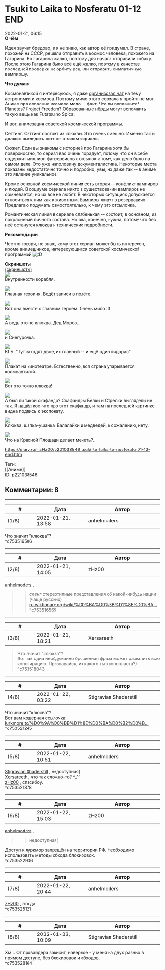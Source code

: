 Tsuki to Laika to Nosferatu 01-12 END
=====================================

  
2022-01-21, 06:15  
  **О чём**    
   
 Идея звучит бредово, и я не знаю, как автор её придумал. В стране, похожей на СССР, решили отправить в космос человека, похожего на Гагарина. Но Гагарина жалко, поэтому для начала отправили собаку. После этого Гагарина было всё ещё жалко, поэтому в качестве последней проверки на орбиту решили отправить симпатичную вампиршу.   
   
  **Что думаю**    
   
 Космонавтикой я интересуюсь, я даже  [организовал чат](https://t.me/astro_chat_ut)  на тему астрономии и космоса. Поэтому мимо этого сериала я пройти не мог. Аниме про освоение космоса мало -- факт. Что вы вспомните? Planetes? Project Freedom? Образованные нёрды могут вспомнить такую вещь как Futatsu no Spica.   
   
 И вот, анимезация советской космической программы.   
   
 Сеттинг. Сеттинг состоит из клюквы. Это очень смешно. Именно так и должен выглядеть сеттинг в таком сериале.   
   
 Сюжет. Если вы знакомы с историей про Гагарина хотя бы поверхностно, то сериал вас очень порадует, потому что он в себе содержит миллион фансервисных отсылок к тому, как дело было на самом деле. Это уже наполовину документалистика. Некоторые места показаны недостаточно точно и подробно, увы, но даже так -- в аниме это явление уникальное.   
   
 Кроме основной космической линии есть вторая -- конфликт вампиров и людей. В социуме сериала никто в существовании вампиров не сомневается, но их все не любят. В некоторых ситуациях допускается относиться к ним как к животным. Вампиры живут в резервациях. Предлагаю подумать самостоятельно, к чему это отсылочка.   
   
 Романтическая линия в сериале слабенькая -- состоит, в основном, из покраснений личного состава. Но она, конечно, нужна, потому что без неё останутся клюква и технические подробности.   
   
  **Рекомендации**    
   
 Честно говоря, не знаю, кому этот сериал может быть интересен, кроме анимешников, интересующихся советской космической программой ![:D](/picture/1131.gif)   
   
  **Скриншоты**    
  [(скриншоты)](https://zHz00.diary.ru/p221038546.htm?index=1#linkmore221038546m1)       
  [![](https://c.radikal.ru/c28/2201/20/08a032713114t.jpg)](https://c.radikal.ru/c28/2201/20/08a032713114.png)    
 Внутренности корабля.   
   
  [![](https://c.radikal.ru/c21/2201/6d/cb32eb2d8f5ft.jpg)](https://c.radikal.ru/c21/2201/6d/cb32eb2d8f5f.png)    
 Главная героиня. Ведёт записи в полёте.   
   
  [![](https://a.radikal.ru/a42/2201/d5/fa113757b2b6t.jpg)](https://a.radikal.ru/a42/2201/d5/fa113757b2b6.png)    
 Вот она вместе с главным героем. Очень мило :3   
   
  [![](https://c.radikal.ru/c03/2201/99/6984b5740b66t.jpg)](https://c.radikal.ru/c03/2201/99/6984b5740b66.png)    
 А ведь это не клюква. Дед Мороз...   
   
  [![](https://a.radikal.ru/a10/2201/b8/335f961f495ct.jpg)](https://a.radikal.ru/a10/2201/b8/335f961f495c.png)    
 и Снегурочка.   
   
  [![](https://a.radikal.ru/a10/2201/55/b28ed4ae0253t.jpg)](https://a.radikal.ru/a10/2201/55/b28ed4ae0253.png)    
 КГБ. "Тут заходят двое, их главный -- и ещё один пидорас"   
   
  [![](https://a.radikal.ru/a38/2201/56/fe79d6253462t.jpg)](https://a.radikal.ru/a38/2201/56/fe79d6253462.png)    
 Плакат на кинотеатре. Естественно, вся страна упарывается космнавтикой.   
   
  [![](https://a.radikal.ru/a21/2201/ed/a79f553bc8f6t.jpg)](https://a.radikal.ru/a21/2201/ed/a79f553bc8f6.png)    
 Вот это точно клюква!   
   
  [![](https://b.radikal.ru/b02/2201/a4/0c5fa870dd39t.jpg)](https://b.radikal.ru/b02/2201/a4/0c5fa870dd39.png)    
 А был ли такой скафандр? Скафандры Белки и Стрелки выглядели не так. Я  [нашёл](https://pikabu.ru/story/khochu_vse_znat_55chto_nosili_sovetskie_sobaki_v_kosmose_te_samyie_skafandryi_belki_i_strelki_6367486#comments)  кое-что про этот скафандр, и там на последней картинке видна подпись к экспонату.   
   
  [![](https://b.radikal.ru/b08/2201/ad/f123026fbdd2t.jpg)](https://b.radikal.ru/b08/2201/ad/f123026fbdd2.png)    
 Клюква: шапка-ушанка! Балалайки и медведей, к сожалению, нету.   
   
  [![](https://c.radikal.ru/c38/2201/1f/2573516cea37t.jpg)](https://c.radikal.ru/c38/2201/1f/2573516cea37.png)    
 Что на Красной Площади делает мечеть?..   
   
      
  
<https://diary.ru/~zHz00/p221038546_tsuki-to-laika-to-nosferatu-01-12-end.htm>  
  
Теги:  
[[Аниме]]  
ID: p221038546  


Комментарии: 8
--------------

  


---



|         #         |              Дата              |                     Автор                     |           ID           |
| --- | --- | --- | --- |
| (1/8) | 2022-01-21, 13:58 | anhelmoders | c753516506 |

  
 Что значит "клюква"?   
 ^c753516506

---



|         #         |              Дата              |                     Автор                     |           ID           |
| --- | --- | --- | --- |
| (2/8) | 2022-01-21, 14:05 | zHz00 | c753516565 |

  
  [anhelmoders](https://anhelmoders.diary.ru "No plans. Only wonders.")  ,   
 >>  *сленг*  стереотипные представления об какой-нибудь нации (чаще русских)   
  [ru.wiktionary.org/wiki/%D0%BA%D0%BB%D1%8E%D0%BA...](https://ru.wiktionary.org/wiki/%D0%BA%D0%BB%D1%8E%D0%BA%D0%B2%D0%B0)    
 ^c753516565

---



|         #         |              Дата              |                     Автор                     |           ID           |
| --- | --- | --- | --- |
| (3/8) | 2022-01-21, 18:21 | Xersareeth | c753518043 |

  
 > Что значит "клюква"?   
 Вот так одна необдуманно брошенная фраза может развалить всю конспирацию. Признавайся, из какого ты хронопласта?)   
 ^c753518043

---



|         #         |              Дата              |                     Автор                     |           ID           |
| --- | --- | --- | --- |
| (4/8) | 2022-01-22, 03:22 | Stigravian Shaderstill | c753521245 |

  
  Что значит "клюква"?    
 Вот вам кошерная ссылочка:  [lurkmore.to/%D0%9A%D0%BB%D1%8E%D0%BA%D0%B2%D0%B...](http://lurkmore.to/%D0%9A%D0%BB%D1%8E%D0%BA%D0%B2%D0%B0)    
 ^c753521245

---



|         #         |              Дата              |                     Автор                     |           ID           |
| --- | --- | --- | --- |
| (5/8) | 2022-01-22, 10:51 | anhelmoders | c753521878 |

  
  [Stigravian Shaderstill](https://stigravian.diary.ru "Science, Death, Rock-n-Roll")  , недоступная(   
  [Xersareeth](https://BurrowDeclassified.diary.ru "One more fang")  , что так сложно-то? ^\_^'   
  [zHz00](https://zHz00.diary.ru "Untitled")  , спасибоу.   
 ^c753521878

---



|         #         |              Дата              |                     Автор                     |           ID           |
| --- | --- | --- | --- |
| (6/8) | 2022-01-22, 15:03 | zHz00 | c753522906 |

  
  [anhelmoders](https://anhelmoders.diary.ru "No plans. Only wonders.")  ,   
 >>недоступная(   
   
 Доступ к луркмор запрещён на территории РФ. Необходимо использовать методы обхода блокировок.   
 ^c753522906

---



|         #         |              Дата              |                     Автор                     |           ID           |
| --- | --- | --- | --- |
| (7/8) | 2022-01-22, 20:44 | anhelmoders | c753525121 |

  
  [zHz00](https://zHz00.diary.ru "Untitled")  , это да   
 ^c753525121

---



|         #         |              Дата              |                     Автор                     |           ID           |
| --- | --- | --- | --- |
| (8/8) | 2022-01-23, 10:09 | Stigravian Shaderstill | c753528164 |

  
 Хм... От провайдера зависит, наверное - у меня на двух разных в прямом доступе, без блокировок и обходов.   
 ^c753528164